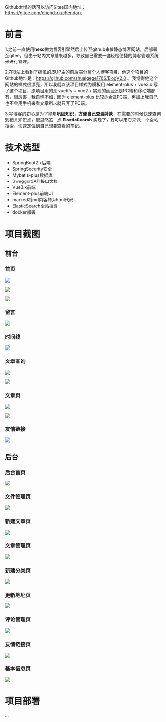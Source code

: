 Github太慢的话可以访问Gitee国内地址：https://gitee.com/chendark/chendark

# 前言

1.之前一直使用**hexo**做为博客引擎然后上传至github来做静态博客网站，后部署至gitee。但由于站内文章越来越多，导致自己需要一套轻松便捷的博客管理系统来进行管理。

2.在B站上看到了[磕瓜的皮UP主的前后端分离个人博客项目](https://www.bilibili.com/video/BV15V411t7mC)，他这个项目的Github地址是：https://github.com/shuaigege1766/BlogV2.0 。我觉得他这个网站的样式很漂亮，所以我就以该项目样式为模板用 element-plus + vue3.x 写了这个项目，原项目用的是 vuetify + vue2.x 实现的而且还是PC端和移动端都有，很厉害，我自愧不如，因为 element-plus 比较适合做PC端，再加上我自己也不会用手机来看文章所以就只写了PC端。

3.写博客的初心是为了能够**巩固知识，方便自己查漏补缺**，在需要的时候快速查询到相关知识点，很显然这一点 **ElasticSearch** 实现了，我可以用它来做一个全站搜索，快速定位到自己想要查看的笔记。

# 技术选型

- SpringBoot2.x后端
- SpringSecurity安全
- Mybatis-plus数据库
- Swagger2API接口文档
- Vue3.x前端
- Element-plus前端UI
- marked将md内容转为html代码
- ElasticSearch全站搜索
- docker部署

# 项目截图

## 前台

### 首页

![](img/home.png)

![](img/home2.png)

![](img/homeCont.png)

### 留言

![](img/message.png)



### 时间线

![](img/timeline.png)

### 文章查询

![](img/search1.png)

![](img/search2.png)

### 文章页

![](img/page1.png)

![](img/page2.png)

### 友情链接

![](img/linkPage.png)

## 后台

### 后台首页

![](img/admin.png)

### 文件管理页

![](img/file.png)

###  新建文章页

![](img/newArticle.png)

### 文章管理页

![](img/article.png)

### 新建分类页

![](img/classified.png)

### 更新地址页

![](img/updateImgUrl.png)

### 评论管理页

![](img/comment.png)

### 友情链接页

![](img/links.png)

### 基本信息页

![](img/info.png)

# 项目部署

...

